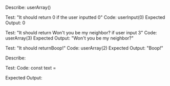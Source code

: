 Describe: userArray()

Test: "It should return 0 if the user inputted 0"
Code: userInput(0)
Expected Output: 0


Test: "It should return Won't you be my neighbor? if user input 3" 
Code: userArray(3)
Expected Output: "Won't you be my neighbor?"

Test: "It should returnBoop!" 
Code: userArray(2)
Expected Output: "Boop!"






































Describe: 

Test:
Code:
const text = 

Expected Output: 
